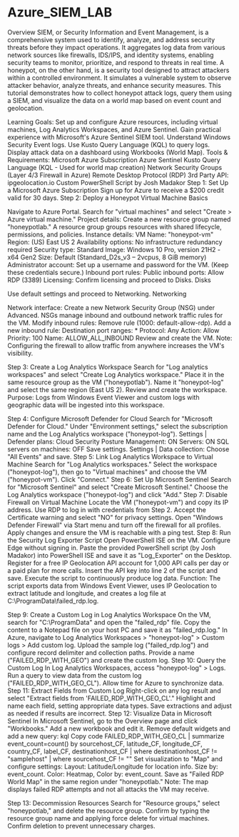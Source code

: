 # Azure_SIEM_LAB
Overview
SIEM, or Security Information and Event Management, is a comprehensive system used to identify, analyze, and address security threats before they impact operations. It aggregates log data from various network sources like firewalls, IDS/IPS, and identity systems, enabling security teams to monitor, prioritize, and respond to threats in real time. A honeypot, on the other hand, is a security tool designed to attract attackers within a controlled environment. It simulates a vulnerable system to observe attacker behavior, analyze threats, and enhance security measures. This tutorial demonstrates how to collect honeypot attack logs, query them using a SIEM, and visualize the data on a world map based on event count and geolocation.

Learning Goals:
Set up and configure Azure resources, including virtual machines, Log Analytics Workspaces, and Azure Sentinel.
Gain practical experience with Microsoft's Azure Sentinel SIEM tool.
Understand Windows Security Event logs.
Use Kusto Query Language (KQL) to query logs.
Display attack data on a dashboard using Workbooks (World Map).
Tools & Requirements:
Microsoft Azure Subscription
Azure Sentinel
Kusto Query Language (KQL - Used for world map creation)
Network Security Groups (Layer 4/3 Firewall in Azure)
Remote Desktop Protocol (RDP)
3rd Party API: ipgeolocation.io
Custom PowerShell Script by Josh Madakor
Step 1: Set Up a Microsoft Azure Subscription
Sign up for Azure to receive a $200 credit valid for 30 days.
Step 2: Deploy a Honeypot Virtual Machine
Basics

Navigate to Azure Portal.
Search for "virtual machines" and select "Create > Azure virtual machine."
Project details: Create a new resource group named "honeypotlab."
A resource group groups resources with shared lifecycle, permissions, and policies.
Instance details:
VM Name: "honeypot-vm"
Region: (US) East US 2
Availability options: No infrastructure redundancy required
Security type: Standard
Image: Windows 10 Pro, version 21H2 - x64 Gen2
Size: Default (Standard_D2s_v3 – 2vcpus, 8 GiB memory)
Administrator account: Set up a username and password for the VM. (Keep these credentials secure.)
Inbound port rules:
Public inbound ports: Allow RDP (3389)
Licensing:
Confirm licensing and proceed to Disks.
Disks

Use default settings and proceed to Networking.
Networking

Network interface: Create a new Network Security Group (NSG) under Advanced.
NSGs manage inbound and outbound network traffic rules for the VM.
Modify inbound rules:
Remove rule (1000: default-allow-rdp).
Add a new inbound rule:
Destination port ranges: *
Protocol: Any
Action: Allow
Priority: 100
Name: ALLOW_ALL_INBOUND
Review and create the VM.
Note: Configuring the firewall to allow traffic from anywhere increases the VM's visibility.

Step 3: Create a Log Analytics Workspace
Search for "Log analytics workspaces" and select "Create Log Analytics workspace."
Place it in the same resource group as the VM ("honeypotlab").
Name it "honeypot-log" and select the same region (East US 2).
Review and create the workspace.
Purpose: Logs from Windows Event Viewer and custom logs with geographic data will be ingested into this workspace.

Step 4: Configure Microsoft Defender for Cloud
Search for "Microsoft Defender for Cloud."
Under "Environment settings," select the subscription name and the Log Analytics workspace ("honeypot-log").
Settings | Defender plans:
Cloud Security Posture Management: ON
Servers: ON
SQL servers on machines: OFF
Save settings.
Settings | Data collection:
Choose "All Events" and save.
Step 5: Link Log Analytics Workspace to Virtual Machine
Search for "Log Analytics workspaces."
Select the workspace ("honeypot-log"), then go to "Virtual machines" and choose the VM ("honeypot-vm").
Click "Connect."
Step 6: Set Up Microsoft Sentinel
Search for "Microsoft Sentinel" and select "Create Microsoft Sentinel."
Choose the Log Analytics workspace ("honeypot-log") and click "Add."
Step 7: Disable Firewall on Virtual Machine
Locate the VM ("honeypot-vm") and copy its IP address.
Use RDP to log in with credentials from Step 2.
Accept the Certificate warning and select "NO" for privacy settings.
Open "Windows Defender Firewall" via Start menu and turn off the firewall for all profiles.
Apply changes and ensure the VM is reachable with a ping test.
Step 8: Run the Security Log Exporter Script
Open PowerShell ISE on the VM.
Configure Edge without signing in.
Paste the provided PowerShell script (by Josh Madakor) into PowerShell ISE and save it as "Log_Exporter" on the Desktop.
Register for a free IP Geolocation API account for 1,000 API calls per day or a paid plan for more calls.
Insert the API key into line 2 of the script and save.
Execute the script to continuously produce log data.
Function: The script exports data from Windows Event Viewer, uses IP Geolocation to extract latitude and longitude, and creates a log file at C:\ProgramData\failed_rdp.log.

Step 9: Create a Custom Log in Log Analytics Workspace
On the VM, search for "C:\ProgramData" and open the "failed_rdp" file.
Copy the content to a Notepad file on your host PC and save it as "failed_rdp.log."
In Azure, navigate to Log Analytics Workspaces > "honeypot-log" > Custom logs > Add custom log.
Upload the sample log ("failed_rdp.log") and configure record delimiter and collection paths.
Provide a name ("FAILED_RDP_WITH_GEO") and create the custom log.
Step 10: Query the Custom Log
In Log Analytics Workspaces, access "honeypot-log" > Logs.
Run a query to view data from the custom log ("FAILED_RDP_WITH_GEO_CL").
Allow time for Azure to synchronize data.
Step 11: Extract Fields from Custom Log
Right-click on any log result and select "Extract fields from 'FAILED_RDP_WITH_GEO_CL'."
Highlight and name each field, setting appropriate data types.
Save extractions and adjust as needed if results are incorrect.
Step 12: Visualize Data in Microsoft Sentinel
In Microsoft Sentinel, go to the Overview page and click "Workbooks."
Add a new workbook and edit it.
Remove default widgets and add a new query:
kql
Copy code
FAILED_RDP_WITH_GEO_CL | summarize event_count=count() by sourcehost_CF, latitude_CF, longitude_CF, country_CF, label_CF, destinationhost_CF
| where destinationhost_CF != "samplehost"
| where sourcehost_CF != ""
Set visualization to "Map" and configure settings:
Layout: Latitude/Longitude for location info.
Size by: event_count.
Color: Heatmap, Color by: event_count.
Save as "Failed RDP World Map" in the same region under "honeypotlab."
Note: The map displays failed RDP attempts and not all attacks the VM may receive.

Step 13: Decommission Resources
Search for "Resource groups," select "honeypotlab," and delete the resource group.
Confirm by typing the resource group name and applying force delete for virtual machines.
Confirm deletion to prevent unnecessary charges.
